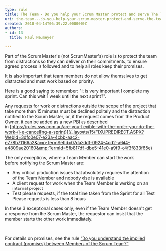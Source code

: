 ```yaml
---
type: rule
title: The Team - Do you help your Scrum Master protect and serve The Team?
uri: the-team---do-you-help-your-scrum-master-protect-and-serve-the-team
created: 2010-04-14T06:39:22.0000000Z
authors:
- id: 13
  title: Paul Neumeyer

---
```



Part of the Scrum Master's (not ScrumMaster's) role is to protect the team from distractions so they can deliver on their commitments, to ensure agreed process is followed and to help all roles keep their promises.  ​​

It is also important that team members do not allow themselves to get distracted and must work based on priority.

Here is a good saying to remember: "It is very important I complete my sprint. Can this wait 1 week until the next sprint?".

Any requests for work or distractions outside the scope of the project that take more than 15 minutes must be declined politely and the distraction notified to the Scrum Master, or, if the request comes from the Product Owner, it can be added as a new PBI as described in [https://rules.ssw.com.au/are-you-flexible-with-the-order-you-do-the-work-(i-e-cancelling-a-sprint)](/_layouts/15/FIXUPREDIRECT.ASPX?WebId=3dfc0e07-e23a-4cbb-aac2-e778b71166a2&amp;TermSetId=07da3ddf-0924-4cd2-a6d4-a4809ae20160&amp;TermId=5fb817d5-dbe5-41e0-a9f9-c4f3f833f65e)

The only exceptions, where a Team Member can start the work before notifying the Scrum Master are:

- Any critical production issues that absolutely requires the attention of the Team Member and nobody else is available
- A client request for work when the Team Member is working on an internal project
- Test please requests, if the total time taken from the Sprint for all Test Please requests is less than 8 hours


In these 3 exceptional cases only, even if the Team Member doesn't get a response from the Scrum Master, the requestor can insist that the member starts the other work immediately.​

​​​



For details on promises, see the rule     [“Do you understand the implied contract (promises) between Members of the Scrum Team?”](/Pages/ContractBetweenMembersOfScrumTeams.aspx)

